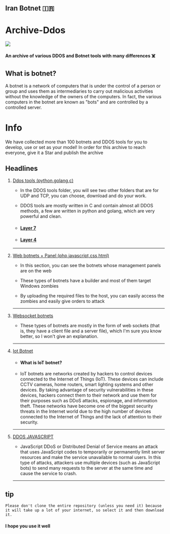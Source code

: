 ## Iran Botnet 🇮🇷

# Archive-Ddos

<img src="https://github-production-user-asset-6210df.s3.amazonaws.com/104654028/278632051-47a191f9-472b-4892-b2eb-bd9c4d4b66f0.png">

#### An archive of various DDOS and Botnet tools with many differences ☠️

## What is botnet? 

A botnet is a network of computers that is under the control of a person or group and uses them as intermediaries to carry out malicious activities without the knowledge of the owners of the computers. In fact, the various computers in the botnet are known as "bots" and are controlled by a controlled server. 

# Info

We have collected more than 100 botnets and DDOS tools for you to develop, use or set as your model! 
In order for this archive to reach everyone, give it a Star and publish the archive 

## Headlines 

<ol>
<li><a href="https://github.com/esfelurm/Archive-Ddos/tree/main/Tools%20DDOS" onclick="_blank">Ddos tools (python,golang,c)</a></li>
  
- In the DDOS tools folder, you will see two other folders that are for UDP and TCP, you can choose, download and do your work. 

- DDOS tools are mostly written in C and contain almost all DDOS methods, a few are written in python and golang, which are very powerful and clean.

- <h4><a href="https://github.com/esfelurm/Archive-Ddos/tree/main/Tools%20DDOS/LAYER%207"> Layer 7</a></h4>

- <h4><a href="https://github.com/esfelurm/Archive-Ddos/tree/main/Tools%20DDOS/LAYER%204">Layer 4</a></h4>

------------------------------------

<li><a href="https://github.com/esfelurm/Archive-Ddos/tree/main/Botnet%20Has%20a%20web%20panel" onclick="_blank">Web botnets + Panel (php,javascript,css,html)</a></li>

- In this section, you can see the botnets whose management panels are on the web 

- These types of botnets have a builder and most of them target Windows zombies

- By uploading the required files to the host, you can easily access the zombies and easily give orders to attack

------------------------------------

<li><a href="https://github.com/esfelurm/Archive-Ddos/tree/main/Botnet%20WebSocket" onclick="_blank">Websocket botnets </a></li>

- These types of botnets are mostly in the form of web sockets (that is, they have a client file and a server file), which I'm sure you know better, so I won't give an explanation.

------------------------------------

<li><a href="https://github.com/esfelurm/Archive-Ddos/tree/main/iot%20Botnet" onclick="_blank">Iot Botnet</a></li>

- <h4>What is IoT botnet? </h4>

- IoT botnets are networks created by hackers to control devices connected to the Internet of Things (IoT). These devices can include CCTV cameras, home routers, smart lighting systems and other devices. By taking advantage of security vulnerabilities in these devices, hackers connect them to their network and use them for their purposes such as DDoS attacks, espionage, and information theft. These networks have become one of the biggest security threats in the Internet world due to the high number of devices connected to the Internet of Things and the lack of attention to their security.

------------------------------------

<li><a href="https://github.com/esfelurm/Archive-Ddos/tree/main/Tools%20DDOS/DOS%20JAVASCRIPT" onclick="_blank">DDOS JAVASCRIPT</a></li>

- JavaScript DDoS or Distributed Denial of Service means an attack that uses JavaScript codes to temporarily or permanently limit server resources and make the service unavailable to normal users. In this type of attacks, attackers use multiple devices (such as JavaScript bots) to send many requests to the server at the same time and cause the service to crash.

------------------------------------

</ol>

## tip 

`Please don't clone the entire repository (unless you need it) because it will take up a lot of your internet, so select it and then download it. `

#### I hope you use it well 
